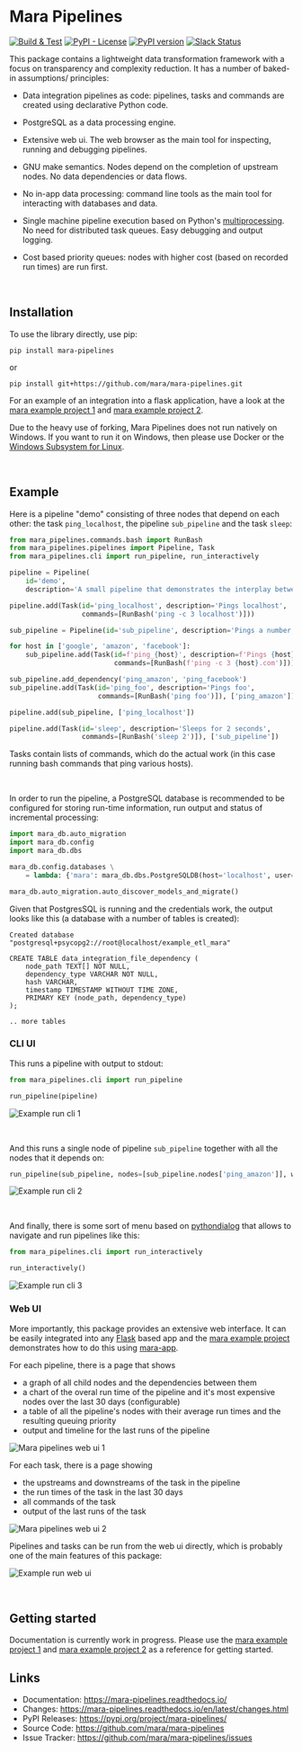 # Mara Pipelines

[![Build & Test](https://github.com/mara/mara-pipelines/actions/workflows/build.yaml/badge.svg)](https://github.com/mara/mara-pipelines/actions/workflows/build.yaml)
[![PyPI - License](https://img.shields.io/pypi/l/mara-pipelines.svg)](https://github.com/mara/mara-pipelines/blob/main/LICENSE)
[![PyPI version](https://badge.fury.io/py/mara-pipelines.svg)](https://badge.fury.io/py/mara-pipelines)
[![Slack Status](https://img.shields.io/badge/slack-join_chat-white.svg?logo=slack&style=social)](https://communityinviter.com/apps/mara-users/public-invite)



This package contains a lightweight data transformation framework with a focus on transparency and complexity reduction. It has a number of baked-in assumptions/ principles:

- Data integration pipelines as code: pipelines, tasks and commands are created using declarative Python code.

- PostgreSQL as a data processing engine.

- Extensive web ui. The web browser as the main tool for inspecting, running and debugging pipelines.

- GNU make semantics. Nodes depend on the completion of upstream nodes. No data dependencies or data flows.

- No in-app data processing: command line tools as the main tool for interacting with databases and data.

- Single machine pipeline execution based on Python's [multiprocessing](https://docs.python.org/3.6/library/multiprocessing.html). No need for distributed task queues. Easy debugging and output logging.

- Cost based priority queues: nodes with higher cost (based on recorded run times) are run first.

&nbsp;

## Installation

To use the library directly, use pip:

```
pip install mara-pipelines
```

or

```
pip install git+https://github.com/mara/mara-pipelines.git
```

For an example of an integration into a flask application, have a look at the [mara example project 1](https://github.com/mara/mara-example-project-1) and [mara example project 2](https://github.com/mara/mara-example-project-2).

Due to the heavy use of forking, Mara Pipelines does not run natively on Windows. If you want to run it on Windows, then please use Docker or the [Windows Subsystem for Linux](https://en.wikipedia.org/wiki/Windows_Subsystem_for_Linux).

&nbsp;

## Example

Here is a pipeline "demo" consisting of three nodes that depend on each other: the task `ping_localhost`, the pipeline `sub_pipeline` and the task `sleep`:

```python
from mara_pipelines.commands.bash import RunBash
from mara_pipelines.pipelines import Pipeline, Task
from mara_pipelines.cli import run_pipeline, run_interactively

pipeline = Pipeline(
    id='demo',
    description='A small pipeline that demonstrates the interplay between pipelines, tasks and commands')

pipeline.add(Task(id='ping_localhost', description='Pings localhost',
                  commands=[RunBash('ping -c 3 localhost')]))

sub_pipeline = Pipeline(id='sub_pipeline', description='Pings a number of hosts')

for host in ['google', 'amazon', 'facebook']:
    sub_pipeline.add(Task(id=f'ping_{host}', description=f'Pings {host}',
                          commands=[RunBash(f'ping -c 3 {host}.com')]))

sub_pipeline.add_dependency('ping_amazon', 'ping_facebook')
sub_pipeline.add(Task(id='ping_foo', description='Pings foo',
                      commands=[RunBash('ping foo')]), ['ping_amazon'])

pipeline.add(sub_pipeline, ['ping_localhost'])

pipeline.add(Task(id='sleep', description='Sleeps for 2 seconds',
                  commands=[RunBash('sleep 2')]), ['sub_pipeline'])
```

Tasks contain lists of commands, which do the actual work (in this case running bash commands that ping various hosts).

&nbsp;

In order to run the pipeline, a PostgreSQL database is recommended to be configured for storing run-time information, run output and status of incremental processing:

```python
import mara_db.auto_migration
import mara_db.config
import mara_db.dbs

mara_db.config.databases \
    = lambda: {'mara': mara_db.dbs.PostgreSQLDB(host='localhost', user='root', database='example_etl_mara')}

mara_db.auto_migration.auto_discover_models_and_migrate()
```

Given that PostgresSQL is running and the credentials work, the output looks like this (a database with a number of tables is created):

```
Created database "postgresql+psycopg2://root@localhost/example_etl_mara"

CREATE TABLE data_integration_file_dependency (
    node_path TEXT[] NOT NULL,
    dependency_type VARCHAR NOT NULL,
    hash VARCHAR,
    timestamp TIMESTAMP WITHOUT TIME ZONE,
    PRIMARY KEY (node_path, dependency_type)
);

.. more tables
```

### CLI UI

This runs a pipeline with output to stdout:

```python
from mara_pipelines.cli import run_pipeline

run_pipeline(pipeline)
```

![Example run cli 1](https://github.com/mara/mara-pipelines/raw/3.2.x/docs/_static/example-run-cli-1.gif)

&nbsp;

And this runs a single node of pipeline `sub_pipeline` together with all the nodes that it depends on:

```python
run_pipeline(sub_pipeline, nodes=[sub_pipeline.nodes['ping_amazon']], with_upstreams=True)
```

![Example run cli 2](https://github.com/mara/mara-pipelines/raw/3.2.x/docs/_static/example-run-cli-2.gif)

&nbsp;


And finally, there is some sort of menu based on [pythondialog](http://pythondialog.sourceforge.net/) that allows to navigate and run pipelines like this:

```python
from mara_pipelines.cli import run_interactively

run_interactively()
```

![Example run cli 3](https://github.com/mara/mara-pipelines/raw/3.2.x/docs/_static/example-run-cli-3.gif)



### Web UI

More importantly, this package provides an extensive web interface. It can be easily integrated into any [Flask](https://flask.palletsprojects.com/) based app and the [mara example project](https://github.com/mara/mara-example-project) demonstrates how to do this using [mara-app](https://github.com/mara/mara-app).

For each pipeline, there is a page that shows

- a graph of all child nodes and the dependencies between them
- a chart of the overal run time of the pipeline and it's most expensive nodes over the last 30 days (configurable)
- a table of all the pipeline's nodes with their average run times and the resulting queuing priority
- output and timeline for the last runs of the pipeline


![Mara pipelines web ui 1](https://github.com/mara/mara-pipelines/raw/3.2.x/docs/_static/mara-pipelines-web-ui-1.png)

For each task, there is a page showing

- the upstreams and downstreams of the task in the pipeline
- the run times of the task in the last 30 days
- all commands of the task
- output of the last runs of the task

![Mara pipelines web ui 2](https://github.com/mara/mara-pipelines/raw/3.2.x/docs/_static/mara-pipelines-web-ui-2.png)


Pipelines and tasks can be run from the web ui directly, which is probably one of the main features of this package:

![Example run web ui](https://github.com/mara/mara-pipelines/raw/3.2.x/docs/_static/example-run-web-ui.gif)

&nbsp;

## Getting started

Documentation is currently work in progress. Please use the [mara example project 1](https://github.com/mara/mara-example-project-1) and [mara example project 2](https://github.com/mara/mara-example-project-2) as a reference for getting started.

## Links

* Documentation: https://mara-pipelines.readthedocs.io/
* Changes: https://mara-pipelines.readthedocs.io/en/latest/changes.html
* PyPI Releases: https://pypi.org/project/mara-pipelines/
* Source Code: https://github.com/mara/mara-pipelines
* Issue Tracker: https://github.com/mara/mara-pipelines/issues
